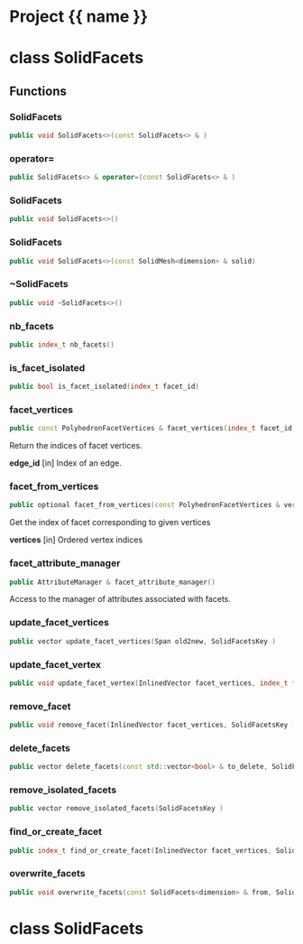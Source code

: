 <script setup>
import {useRoute} from 'vitepress'
const {path} = useRoute()
const tokens = path.split('/')
const words = tokens[2].split('-');
for (let i = 0; i < words.length; i++) {
    words[i] = words[i].charAt(0).toUpperCase() + words[i].slice(1);
    words[i] = words[i].replace('geode', 'Geode')
}
const name = words.join('-');
</script>
# Project {{ name }}

# class SolidFacets


## Functions

### SolidFacets

```cpp
public void SolidFacets<>(const SolidFacets<> & )
```


### operator=

```cpp
public SolidFacets<> & operator=(const SolidFacets<> & )
```


### SolidFacets

```cpp
public void SolidFacets<>()
```


### SolidFacets

```cpp
public void SolidFacets<>(const SolidMesh<dimension> & solid)
```


### ~SolidFacets

```cpp
public void ~SolidFacets<>()
```


### nb_facets

```cpp
public index_t nb_facets()
```


### is_facet_isolated

```cpp
public bool is_facet_isolated(index_t facet_id)
```


### facet_vertices

```cpp
public const PolyhedronFacetVertices & facet_vertices(index_t facet_id)
```


 Return the indices of facet vertices.

**edge_id** [in] Index of an edge.

### facet_from_vertices

```cpp
public optional facet_from_vertices(const PolyhedronFacetVertices & vertices)
```


 Get the index of facet corresponding to given vertices

**vertices** [in] Ordered vertex indices

### facet_attribute_manager

```cpp
public AttributeManager & facet_attribute_manager()
```


 Access to the manager of attributes associated with facets.

### update_facet_vertices

```cpp
public vector update_facet_vertices(Span old2new, SolidFacetsKey )
```


### update_facet_vertex

```cpp
public void update_facet_vertex(InlinedVector facet_vertices, index_t facet_vertex_id, index_t new_vertex_id, SolidFacetsKey )
```


### remove_facet

```cpp
public void remove_facet(InlinedVector facet_vertices, SolidFacetsKey )
```


### delete_facets

```cpp
public vector delete_facets(const std::vector<bool> & to_delete, SolidFacetsKey )
```


### remove_isolated_facets

```cpp
public vector remove_isolated_facets(SolidFacetsKey )
```


### find_or_create_facet

```cpp
public index_t find_or_create_facet(InlinedVector facet_vertices, SolidFacetsKey )
```


### overwrite_facets

```cpp
public void overwrite_facets(const SolidFacets<dimension> & from, SolidFacetsKey )
```




# class SolidFacets


